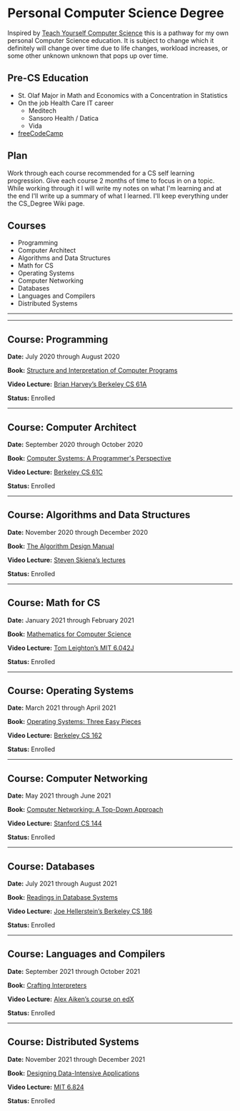 # Personal Computer Science Degree
Inspired by [Teach Yourself Computer Science](https://teachyourselfcs.com/) this is a pathway for my own personal Computer Science education. It is subject to change which it definitely will change over time due to life changes, workload increases, or some other unknown unknown that pops up over time.

## Pre-CS Education
- St. Olaf Major in Math and Economics with a Concentration in Statistics
- On the job Health Care IT career
    - Meditech
    - Sansoro Health / Datica
    - Vida
- [freeCodeCamp](https://www.freecodecamp.org/)

## Plan
Work through each course recommended for a CS self learning progression. Give each course 2 months of time to focus in on a topic. While working through it I will write my notes on what I'm learning and at the end I'll write up a summary of what I learned. I'll keep everything under the CS_Degree Wiki page.

## Courses
- Programming
- Computer Architect
- Algorithms and Data Structures
- Math for CS
- Operating Systems
- Computer Networking
- Databases
- Languages and Compilers
- Distributed Systems

-----
-----

## Course: Programming
**Date:** July 2020 through August 2020

**Book:** [Structure and Interpretation of Computer Programs](amazon.com/dp/0262510871?tag=duckduckgo-d-20&linkCode=osi&th=1&psc=1)

**Video Lecture:** [Brian Harvey’s Berkeley CS 61A](https://www.youtube.com/watch?v=4leZ1Ca4f0g)

**Status:** Enrolled

--------

## Course: Computer Architect
**Date:** September 2020 through October 2020

**Book:** [Computer Systems: A Programmer's Perspective](https://www.amazon.com/Computer-Systems-Programmers-Perspective-3rd/dp/013409266X)

**Video Lecture:** [Berkeley CS 61C](https://www.youtube.com/watch?v=9y_sUqHeyy8&list=PLhMnuBfGeCDM8pXLpqib90mDFJI-e1lpk)

**Status:** Enrolled

--------

## Course: Algorithms and Data Structures
**Date:** November 2020 through December 2020

**Book:** [The Algorithm Design Manual](https://www.amazon.com/Algorithm-Design-Manual-Steven-Skiena-ebook/dp/B00B8139Z8/ref=sr_1_1_sspa?dchild=1&keywords=The+Algorithm+Design+Manual&qid=1592850708&s=books&sr=1-1-spons&psc=1&spLa=ZW5jcnlwdGVkUXVhbGlmaWVyPUEzMDJDOTZHUUFZN1E5JmVuY3J5cHRlZElkPUEwOTk2OTgzWFhCUlNFRU5KQUJWJmVuY3J5cHRlZEFkSWQ9QTA0ODMyNDQzNzJJUUFWMEVaT0ZCJndpZGdldE5hbWU9c3BfYXRmJmFjdGlvbj1jbGlja1JlZGlyZWN0JmRvTm90TG9nQ2xpY2s9dHJ1ZQ==)

**Video Lecture:** [Steven Skiena’s lectures](https://www.youtube.com/watch?v=A2bFN3MyNDA&list=PLOtl7M3yp-DX32N0fVIyvn7ipWKNGmwpp)

**Status:** Enrolled

--------

## Course: Math for CS
**Date:** January 2021 through February 2021

**Book:** [Mathematics for Computer Science](https://www.amazon.com/Mathematics-Computer-Science-Eric-Lehman/dp/1680921223/ref=sr_1_3?dchild=1&keywords=Mathematics+for+Computer+Science&qid=1592868089&s=books&sr=1-3)

**Video Lecture:** [Tom Leighton’s MIT 6.042J](https://www.youtube.com/watch?v=L3LMbpZIKhQ&list=PLB7540DEDD482705B)

**Status:** Enrolled

--------

## Course: Operating Systems
**Date:** March 2021 through April 2021

**Book:** [Operating Systems: Three Easy Pieces](https://www.amazon.com/Operating-Systems-Three-Easy-Pieces/dp/198508659X/ref=sr_1_1?dchild=1&keywords=Operating+Systems%3A+Three+Easy+Pieces&qid=1592868155&s=books&sr=1-1)

**Video Lecture:** [Berkeley CS 162](https://www.youtube.com/watch?v=itfEcA3TXq4&list=PLIMsSuI81pxq7c91oQMpmXgmGICbuDA_c)

**Status:** Enrolled

--------

## Course: Computer Networking
**Date:** May 2021 through June 2021

**Book:** [Computer Networking: A Top-Down Approach](https://www.amazon.com/Computer-Networking-Top-Down-Approach-7th/dp/0133594149/ref=sr_1_3?dchild=1&keywords=Computer+Networking%3A+A+Top-Down+Approach&qid=1592868216&s=books&sr=1-3)

**Video Lecture:** [Stanford CS 144](https://www.youtube.com/watch?v=nh970YyKRDA&list=PLvFG2xYBrYAQCyz4Wx3NPoYJOFjvU7g2Z)

**Status:** Enrolled

--------

## Course: Databases
**Date:** July 2021 through August 2021

**Book:** [Readings in Database Systems](https://www.amazon.com/Readings-Database-Systems-MIT-Press/dp/0262693143/ref=sr_1_1?dchild=1&keywords=Readings+in+Database+Systems&qid=1592868276&s=books&sr=1-1)

**Video Lecture:** [Joe Hellerstein’s Berkeley CS 186](https://www.youtube.com/watch?v=j-iq40QBJy8&list=PLYp4IGUhNFmw8USiYMJvCUjZe79fvyYge)

**Status:** Enrolled

--------

## Course: Languages and Compilers
**Date:** September 2021 through October 2021

**Book:** [Crafting Interpreters](https://craftinginterpreters.com/)

**Video Lecture:** [Alex Aiken’s course on edX](https://www.youtube.com/watch?v=sm0QQO-WZlM)

**Status:** Enrolled

--------

## Course: Distributed Systems
**Date:** November 2021 through December 2021

**Book:** [Designing Data-Intensive Applications](https://www.amazon.com/Designing-Data-Intensive-Applications-Reliable-Maintainable/dp/1449373321/ref=sr_1_1?dchild=1&keywords=Designing+Data-Intensive+Applications+by+Martin+Kleppmann&qid=1592869271&s=books&sr=1-1)

**Video Lecture:** [MIT 6.824](https://www.youtube.com/channel/UC_7WrbZTCODu1o_kfUMq88g)

**Status:** Enrolled
